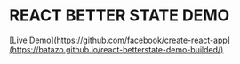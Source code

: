 # REACT BETTER STATE DEMO

[Live Demo](https://github.com/facebook/create-react-app](https://batazo.github.io/react-betterstate-demo-builded/)

